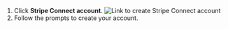 1. Click **Stripe Connect account**.
   ![Link to create Stripe Connect account](/assets/images/help/sponsors/create-stripe-connect-account.png)
2. Follow the prompts to create your account.
